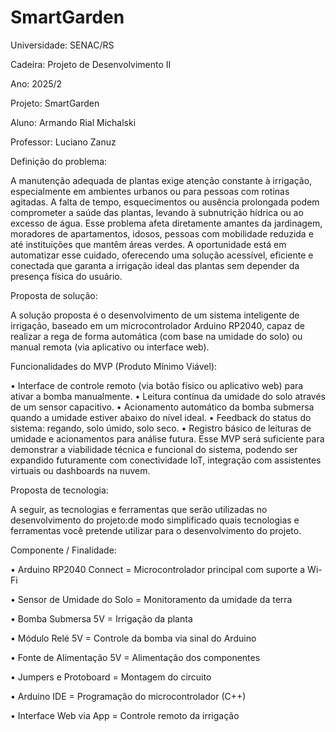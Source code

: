 # SmartGarden
Universidade: SENAC/RS

Cadeira: Projeto de Desenvolvimento II

Ano: 2025/2

Projeto: SmartGarden

Aluno: Armando Rial Michalski

Professor: Luciano Zanuz


Definição do problema:

A manutenção adequada de plantas exige atenção constante à irrigação, especialmente em ambientes urbanos ou para pessoas com rotinas agitadas. A falta de tempo, esquecimentos ou ausência prolongada podem comprometer a saúde das plantas, levando à subnutrição hídrica ou ao excesso de água. Esse problema afeta diretamente amantes da jardinagem, moradores de apartamentos, idosos, pessoas com mobilidade reduzida e até instituições que mantêm áreas verdes. 
A oportunidade está em automatizar esse cuidado, oferecendo uma solução acessível, eficiente e conectada que garanta a irrigação ideal das plantas sem depender da presença física do usuário.  


Proposta de solução:

A solução proposta é o desenvolvimento de um sistema inteligente de irrigação, baseado em um microcontrolador Arduino RP2040, capaz de realizar a rega de forma automática (com base na umidade do solo) ou manual remota (via aplicativo ou interface web). 


Funcionalidades do MVP (Produto Mínimo Viável): 

• Interface de controle remoto (via botão físico ou aplicativo web) para ativar a bomba manualmente. 
• Leitura contínua da umidade do solo através de um sensor capacitivo. 
• Acionamento automático da bomba submersa quando a umidade estiver abaixo do nível ideal. 
• Feedback do status do sistema: regando, solo úmido, solo seco. 
• Registro básico de leituras de umidade e acionamentos para análise futura. 
Esse MVP será suficiente para demonstrar a viabilidade técnica e funcional do sistema, podendo ser expandido 
futuramente com conectividade IoT, integração com assistentes virtuais ou dashboards na nuvem. 


Proposta de tecnologia:

A seguir, as tecnologias e ferramentas que serão utilizadas no desenvolvimento do projeto:de modo simplificado quais tecnologias e ferramentas você pretende utilizar para o desenvolvimento do projeto. 


Componente / Finalidade:

• Arduino RP2040 Connect = Microcontrolador principal com suporte a Wi-Fi

• Sensor de Umidade do Solo = Monitoramento da umidade da terra

• Bomba Submersa 5V = Irrigação da planta

• Módulo Relé 5V = Controle da bomba via sinal do Arduino

• Fonte de Alimentação 5V = Alimentação dos componentes

• Jumpers e Protoboard = Montagem do circuito

• Arduino IDE = Programação do microcontrolador (C++)

• Interface Web via App = Controle remoto da irrigação
